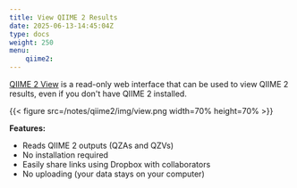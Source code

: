 ```yaml
---
title: View QIIME 2 Results
date: 2025-06-13-14:45:04Z
type: docs 
weight: 250
menu: 
    qiime2:
---
```


[QIIME 2 View](https://view.qiime2.org) is a read-only web interface that can be used to view QIIME 2 results, even if you don't have QIIME 2 installed.

{{< figure src=/notes/qiime2/img/view.png width=70% height=70% >}}

__Features:__
* Reads QIIME 2 outputs (QZAs and QZVs)
* No installation required
* Easily share links using Dropbox with collaborators
* No uploading (your data stays on your computer)

